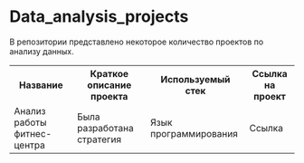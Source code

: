 # Data_analysis_projects
В репозитории представлено некоторое количество проектов по анализу данных.
<table>
  <tr>
    <th>Название</th>
    <th>Краткое описание проекта</th>
    <th>Используемый стек</th>
    <th>Ссылка на проект</th>
  </tr>
  <tr>
    <td>Анализ работы фитнес-центра</td>
    <td>Была разработана стратегия</td>
    <td>Язык программирования</td>
    <td>Ссылка</td>
  </tr>
</table>
